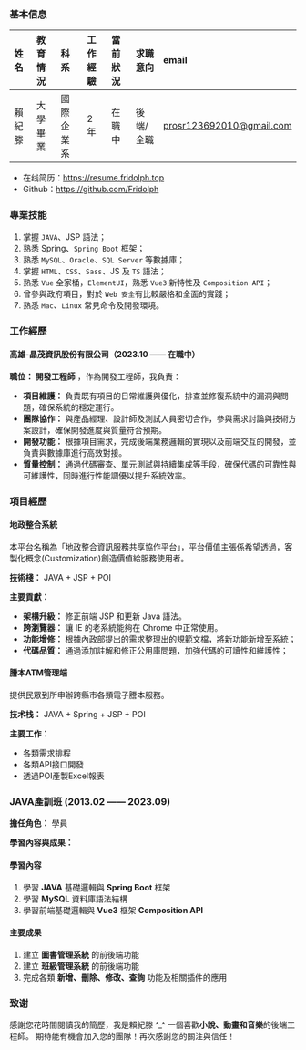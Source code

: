 ### 基本信息

| 姓名  | 教育情況 | 科系    | 工作經驗 | 當前狀況 | 求職意向  | email                    |
|:----|:-----|:------|:-----|:-----|:------|:-------------------------|
| 賴紀滕 | 大學畢業 | 國際企業系 | 2 年  | 在職中  | 後端/全職 | prosr123692010@gmail.com |

- 在线简历：https://resume.fridolph.top
- Github：https://github.com/Fridolph

### 專業技能

1. 掌握 `JAVA`、JSP 語法；
2. 熟悉 Spring、`Spring Boot` 框架；
3. 熟悉 `MySQL`、`Oracle`、`SQL Server` 等數據庫；
4. 掌握 `HTML`、`CSS`、`Sass`、JS 及 `TS` 語法；
5. 熟悉 `Vue` 全家桶，`ElementUI`，熟悉 `Vue3` 新特性及 `Composition API`；
6. 曾參與政府項目，對於 `Web 安全`有比較嚴格和全面的實踐；
7. 熟悉 `Mac`、`Linux` 常見命令及開發環境。

### 工作經歷

#### 高雄-晶茂資訊股份有限公司（2023.10 —— 在職中）

**職位： 開發工程師** ，作為開發工程師，我負責：

- **項目維護：** 負責既有項目的日常維護與優化，排查並修復系統中的漏洞與問題，確保系統的穩定運行。
- **團隊協作：** 與產品經理、設計師及測試人員密切合作，參與需求討論與技術方案設計，確保開發進度與質量符合預期。
- **開發功能：** 根據項目需求，完成後端業務邏輯的實現以及前端交互的開發，並負責與數據庫進行高效對接。
- **質量控制：** 通過代碼審查、單元測試與持續集成等手段，確保代碼的可靠性與可維護性，同時進行性能調優以提升系統效率。

### 項目經歷

#### 地政整合系統

本平台名稱為「地政整合資訊服務共享協作平台」，平台價值主張係希望透過，客製化概念(Customization)創造價值給服務使用者。

**技術棧：** JAVA + JSP + POI

**主要貢獻：**

- **架構升級：** 修正前端 JSP 和更新 Java 語法。
- **跨瀏覽器：** 讓 IE 的老系統能夠在 Chrome 中正常使用。
- **功能增修：** 根據內政部提出的需求整理出的規範文檔，將新功能新增至系統；
- **代碼品質：** 通過添加註解和修正公用庫問題，加強代碼的可讀性和維護性；

#### 謄本ATM管理端

提供民眾到所申辦跨縣市各類電子謄本服務。

**技术栈：** JAVA + Spring + JSP + POI

**主要工作：**

- 各類需求排程
- 各類API接口開發
- 透過POI產製Excel報表

### JAVA產訓班 (2013.02 —— 2023.09)

**擔任角色：** 學員

**學習內容與成果：**

#### 學習內容
1. 學習 **JAVA** 基礎邏輯與 **Spring Boot** 框架
2. 學習 **MySQL** 資料庫語法結構
3. 學習前端基礎邏輯與 **Vue3** 框架 **Composition API**

#### 主要成果
1. 建立 **圖書管理系統** 的前後端功能
2. 建立 **班級管理系統** 的前後端功能
3. 完成各類 **新增、刪除、修改、查詢** 功能及相關插件的應用

### 致谢

感謝您花時間閱讀我的簡歷，我是賴紀滕 ^\_^ 一個喜歡**小說、動畫和音樂**的後端工程師。
期待能有機會加入您的團隊！再次感謝您的關注與信任！

